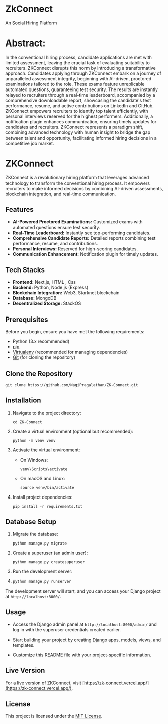 # ZkConnect
An Social Hiring Platform

# Abstract:
In the conventional hiring process, candidate applications are met with limited assessment, leaving the crucial task of evaluating suitability to recruiters. ZKConnect disrupts this norm by introducing a transformative approach. Candidates applying through ZKConnect embark on a journey of unparalleled assessment integrity, beginning with AI-driven, proctored examinations tailored to the role. These exams feature unreplicable automated questions, guaranteeing test security. The results are instantly relayed to recruiters through a real-time leaderboard, accompanied by a comprehensive downloadable report, showcasing the candidate's test performance, resume, and active contributions on LinkedIn and GitHub. ZKConnect empowers recruiters to identify top talent efficiently, with personal interviews reserved for the highest performers. Additionally, a notification plugin enhances communication, ensuring timely updates for candidates and recruiters. ZKConnect represents a paradigm shift, combining advanced technology with human insight to bridge the gap between talent and opportunity, facilitating informed hiring decisions in a competitive job market.

 # ZKConnect

ZKConnect is a revolutionary hiring platform that leverages advanced technology to transform the conventional hiring process. It empowers recruiters to make informed decisions by combining AI-driven assessments, blockchain integration, and real-time communication.

## Features

- **AI-Powered Proctored Examinations:** Customized exams with automated questions ensure test security.
- **Real-Time Leaderboard:** Instantly see top-performing candidates.
- **Comprehensive Candidate Reports:** Detailed reports combining test performance, resume, and contributions.
- **Personal Interviews:** Reserved for high-scoring candidates.
- **Communication Enhancement:** Notification plugin for timely updates.

## Tech Stacks

- **Frontend:** Next.js, HTML , Css
- **Backend:** Python, Node.js (Express)
- **Blockchain Integration:** Web3, Starknet blockchain
- **Database:** MongoDB
- **Decentralized Storage:** StackOS

## Prerequisites

Before you begin, ensure you have met the following requirements:

- Python (3.x recommended)
- [pip](https://pip.pypa.io/en/stable/installing/)
- [Virtualenv](https://virtualenv.pypa.io/en/stable/installation.html) (recommended for managing dependencies)
- [Git](https://git-scm.com/book/en/v2/Getting-Started-Installing-Git) (for cloning the repository)

## Clone the Repository

```
git clone https://github.com/NagiPragalathan/ZK-Connect.git
```
## Installation

1. Navigate to the project directory:
    
    `cd ZK-Connect` 
    
2. Create a virtual environment (optional but recommended):
    
    `python -m venv venv` 
    
3. Activate the virtual environment:
    
    - On Windows:
      
        `venv\Scripts\activate` 
        
    - On macOS and Linux:
        
        `source venv/bin/activate` 
        
4. Install project dependencies:
    
    `pip install -r requirements.txt` 
    

## Database Setup

1. Migrate the database:
    
    `python manage.py migrate` 
    
2. Create a superuser (an admin user):
    
    `python manage.py createsuperuser` 
    
3. Run the development server:
4. 
    `python manage.py runserver` 
    

The development server will start, and you can access your Django project at `http://localhost:8000/`.

## Usage

- Access the Django admin panel at `http://localhost:8000/admin/` and log in with the superuser credentials created earlier.
    
- Start building your project by creating Django apps, models, views, and templates.
    
- Customize this README file with your project-specific information.


## Live Version

For a live version of ZKConnect, visit [https://zk-connect.vercel.app/](https://zk-connect.vercel.app/).

## License

This project is licensed under the [MIT License](LICENSE).

